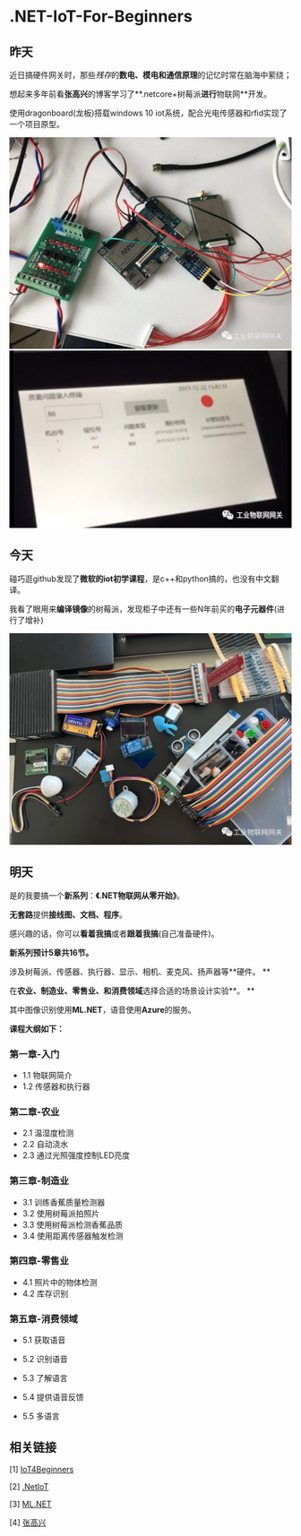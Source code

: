# .NET-IoT-For-Beginners
## 昨天

近日搞硬件网关时，那些*残存*的**数电、模电和通信原理**的记忆时常在脑海中萦绕；

想起来多年前看**张高兴**的博客学习了**.netcore+树莓派**进行**物联网**开发。

使用dragonboard(龙板)搭载windows 10 iot系统，配合光电传感器和rfid实现了一个项目原型。

<img src="./images/demo.png" alt="demo" style="zoom:53%;" />

<img src="./images/demo1.png" alt="demo1" style="zoom:100%;" />

## 今天


碰巧逛github发现了**微软的iot初学课程**，是c++和python搞的，也没有中文翻译。

我看了眼用来**编译镜像**的树莓派，发现柜子中还有一些N年前买的**电子元器件**(进行了增补)

<img src="./images/component.png" alt="图片" style="zoom:60%;" />

## 明天
是的我要搞一个**新系列**：**《.NET物联网从零开始》**。

**无套路**提供**接线图、文档、程序**。

感兴趣的话，你可以**看着我搞**或者**跟着我搞**(自己准备硬件)。



**新系列预计5章共16节。**

涉及树莓派、传感器、执行器、显示、相机、麦克风、扬声器等**硬件。
**

在**农业、制造业、零售业、和消费领域**选择合适的场景设计实验**。
**

其中图像识别使用**ML.NET**，语音使用**Azure**的服务。



**课程大纲如下：**

### **第一章-入门**

- 1.1 物联网简介
- 1.2 传感器和执行器

### **第二章-农业**

- 2.1 温湿度检测
- 2.2 自动浇水
- 2.3 通过光照强度控制LED亮度

### **第三章-制造业**

- 3.1 训练香蕉质量检测器
- 3.2 使用树莓派拍照片
- 3.3 使用树莓派检测香蕉品质
- 3.4 使用距离传感器触发检测

### **第四章-零售业**

- 4.1 照片中的物体检测
- 4.2 库存识别

### **第五章-消费领域**

- 5.1 获取语音

- 5.2 识别语音

- 5.3 了解语言

- 5.4 提供语音反馈

- 5.5 多语言

## **相关链接**

[1] [IoT4Beginners](https://github.com/microsoft/IoT-For-Beginners)

[2] [.NetIoT](https://github.com/dotnet/iot)

[3] [ML.NET](https://dotnet.microsoft.com/zh-cn/apps/machinelearning-ai/ml-dotnet)

[4] [张高兴](https://blog.csdn.net/z5859095?type=blog)
